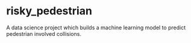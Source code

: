 # risky_pedestrian
A data science project which builds a machine learning model to predict pedestrian involved collisions.
